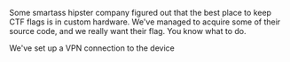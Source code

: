 Some smartass hipster company figured out that the best place to keep CTF flags is in custom hardware. We've managed to acquire some of their source code, and we really want their flag. You know what to do.

We've set up a VPN connection to the device 